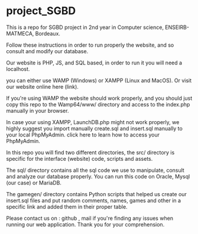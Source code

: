 # project_SGBD
This is a repo for SGBD project in 2nd year in Computer science, ENSEIRB-MATMECA, Bordeaux.

Follow these instructions in order to run properly the website, and so consult and modify our database.

Our website is PHP, JS, and SQL based, in order to run it you will need a localhost. 

you can either use WAMP (Windows) or XAMPP (Linux and MacOS).
Or visit our website online here (link).

If you're using WAMP the website should work properly, and you should just copy this repo to the Wamp64/www/ directory and access to the index.php manually in your browser.

In case your using XAMPP, LaunchDB.php might not work properly, we highly suggest you import manually create.sql and insert.sql manually to your local
PhpMyAdmin. click here to learn how to access your PhpMyAdmin.


In this repo you will find two different directories, the src/ directory is specific for the interface (website) code, scripts and assets. 

The sql/ directory contains all the sql code we use to manipulate, consult and analyze our database properly. You can run this code on Oracle, Mysql (our case) or MariaDB. 

The gamegen/ directory contains Python scripts that helped us create our insert.sql files and put random comments, names, games and other in a specific link and added them in their proper table.


Please contact us on : github , mail if you're finding any issues when running our web application. 
Thank you for your comprehension.